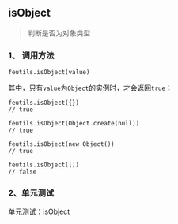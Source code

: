 ## isObject

> 判断是否为对象类型

### 1、 调用方法

```
feutils.isObject(value)
```

其中，只有`value`为`Object`的实例时，才会返回`true`；

```
feutils.isObject({})
// true

feutils.isObject(Object.create(null))
// true

feutils.isObject(new Object())
// true

feutils.isObject([])
// false
```

### 2、单元测试

单元测试：[isObject](http://www.zhangyunling.com/study/feutils/#isObject)